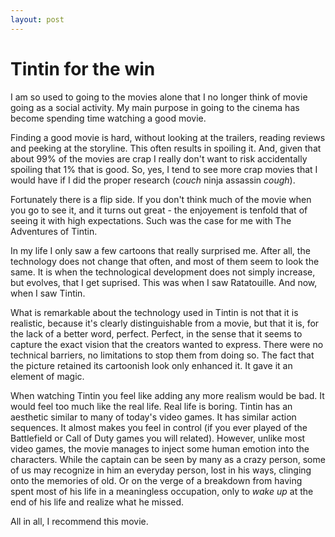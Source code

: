 ```yaml
---
layout: post
---
```


Tintin for the win
==================

I am so used to going to the movies alone that I no longer think of movie going
as a social activity. My main purpose in going to the cinema has become spending
time watching a good movie. 

Finding a good movie is hard, without looking at the trailers, reading reviews
and peeking at the storyline. This often results in spoiling it. And, given
that about 99% of the movies are crap I really don't want to risk accidentally
spoiling that 1% that is good. So, yes, I tend to see more crap movies that I
would have if I did the proper research (*couch* ninja assassin *cough*).

Fortunately there is a flip side. If you don't think much of the movie when you
go to see it, and it turns out great - the enjoyement is tenfold that of seeing
it with high expectations. Such was the case for me with The Adventures of
Tintin.

In my life I only saw a few cartoons that really surprised me. After all, the
technology does not change that often, and most of them seem to look the same.
It is when the technological development does not simply increase, but evolves, that 
I get suprised. This was when I saw Ratatouille. And now, when I saw Tintin.

What is remarkable about the technology used in Tintin is not that it is
realistic, because it's clearly distinguishable from a movie, but that it is,
for the lack of a better word, perfect. Perfect, in the sense that it seems to
capture the exact vision that the creators wanted to express. There were no
technical barriers, no limitations to stop them from doing so. The fact that the picture retained its
cartoonish look only enhanced it. It gave it an element of magic.

When watching Tintin you feel like adding any more realism would be bad. It would
feel too much like the real life. Real life is boring. Tintin has an aesthetic
similar to many of today's video games. It has similar action sequences. It
almost makes you feel in control (if you ever played of the Battlefield or Call
of Duty games you will related). However, unlike most video games, the movie
manages to inject some human emotion into the characters. While the captain can
be seen by many as a crazy person, some of us may recognize in him an everyday
person, lost in his ways, clinging onto the memories of old. Or on the verge of
a breakdown from having spent most of his life in a meaningless occupation,
only to *wake up* at the end of his life and realize what he missed.

All in all, I recommend this movie.
